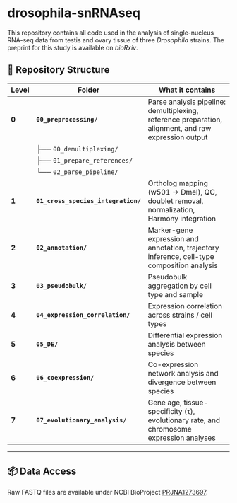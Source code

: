 # drosophila-snRNAseq

This repository contains all code used in the analysis of single-nucleus RNA-seq data from testis and ovary tissue of three *Drosophila* strains. The preprint for this study is available on *bioRxiv*.

## 📁 Repository Structure

| Level | Folder | What it contains |
|-------|--------|------------------|
| **0** | **`00_preprocessing/`** | Parse analysis pipeline: demultiplexing, reference preparation, alignment, and raw expression output |
|       |   ├── `00_demultiplexing/` 
|       |   ├── `01_prepare_references/` 
|       |   └── `02_parse_pipeline/` 
| **1** | **`01_cross_species_integration/`** | Ortholog mapping (w501 → Dmel), QC, doublet removal, normalization, Harmony integration |
| **2** | **`02_annotation/`** | Marker-gene expression and annotation, trajectory inference, cell-type composition analysis |
| **3** | **`03_pseudobulk/`** | Pseudobulk aggregation by cell type and sample |
| **4** | **`04_expression_correlation/`** | Expression correlation across strains / cell types |
| **5** | **`05_DE/`** | Differential expression analysis between species |
| **6** | **`06_coexpression/`** | Co-expression network analysis and divergence between species |
| **7** | **`07_evolutionary_analysis/`** | Gene age, tissue-specificity (τ), evolutionary rate, and chromosome expression analyses |

---

## 📦 Data Access

Raw FASTQ files are available under NCBI BioProject [PRJNA1273697](https://www.ncbi.nlm.nih.gov/bioproject/PRJNA1273697).
